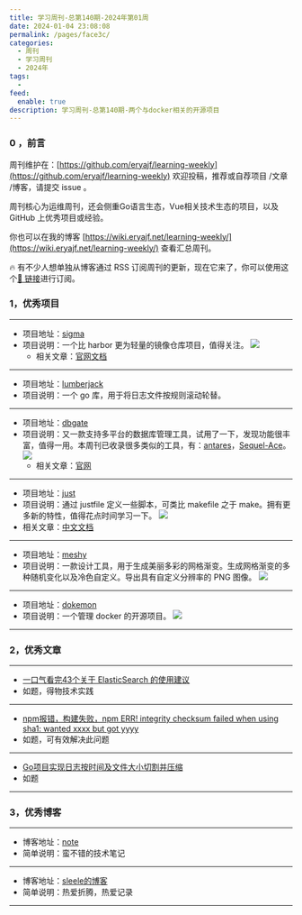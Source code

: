 ```yaml
---
title: 学习周刊-总第140期-2024年第01周
date: 2024-01-04 23:08:08
permalink: /pages/face3c/
categories:
  - 周刊
  - 学习周刊
  - 2024年
tags:
  -
feed:
  enable: true
description: 学习周刊-总第140期-两个与docker相关的开源项目
---
```


### 0 ，前言

周刊维护在：[https://github.com/eryajf/learning-weekly](https://github.com/eryajf/learning-weekly)  欢迎投稿，推荐或自荐项目 /文章 /博客，请提交 issue 。

周刊核心为运维周刊，还会侧重Go语言生态，Vue相关技术生态的项目，以及 GitHub 上优秀项目或经验。

你也可以在我的博客 [https://wiki.eryajf.net/learning-weekly/](https://wiki.eryajf.net/learning-weekly/) 查看汇总周刊。

🔥 有不少人想单独从博客通过 RSS 订阅周刊的更新，现在它来了，你可以使用这个[🔗 链接](https://wiki.eryajf.net/learning-weekly.xml)进行订阅。

### 1，优秀项目

---
- 项目地址：[sigma](https://github.com/go-sigma/sigma)
- 项目说明：一个比 harbor 更为轻量的镜像仓库项目，值得关注。
  ![](https://t.eryajf.net/imgs/2023/12/1703778786168.jpg)
  - 相关文章：[官网文档](https://docs.sigma.tosone.cn/zh/docs/sigma)
---
- 项目地址：[lumberjack](https://github.com/natefinch/lumberjack)
- 项目说明：一个 go 库，用于将日志文件按规则滚动轮替。
---
- 项目地址：[dbgate](https://github.com/dbgate/dbgate)
- 项目说明：又一款支持多平台的数据库管理工具，试用了一下，发现功能很丰富，值得一用。本周刊已收录很多类似的工具，有：[antares](https://github.com/Fabio286/antares)，[Sequel-Ace](https://github.com/Sequel-Ace/Sequel-Ace)。
  ![](https://t.eryajf.net/imgs/2023/12/1703817232098.png)
  - 相关文章：[官网](https://dbgate.org/)
---
- 项目地址：[just](https://github.com/casey/just)
- 项目说明：通过 justfile 定义一些脚本，可类比 makefile 之于 make。拥有更多新的特性，值得花点时间学习一下。
  ![](https://t.eryajf.net/imgs/2023/12/1703921713646.png)
- 相关文章：[中文文档](https://just.systems/man/zh/)
---
- 项目地址：[meshy](https://github.com/anup-a/meshy)
- 项目说明：一款设计工具，用于生成美丽多彩的网格渐变。生成网格渐变的多种随机变化以及冷色自定义。导出具有自定义分辨率的 PNG 图像。
  ![](https://t.eryajf.net/imgs/2023/12/1703926106385.jpg)
---
- 项目地址：[dokemon](https://github.com/productiveops/dokemon)
- 项目说明：一个管理 docker 的开源项目。
  ![](https://t.eryajf.net/imgs/2023/12/1703948943698.jpg)
---
### 2，优秀文章

---
- [一口气看完43个关于 ElasticSearch 的使用建议](https://mp.weixin.qq.com/s/Gsa1rPVISjOdVteol78EoA)
- 如题，得物技术实践
---
- [npm报错，构建失败，npm ERR! integrity checksum failed when using sha1: wanted xxxx but got yyyy](https://bbchin.com/archives/npm-checksum)
- 如题，可有效解决此问题
---
- [Go项目实现日志按时间及文件大小切割并压缩](https://mp.weixin.qq.com/s/91rGFoRinIbaNthyP1Fwrw)
- 如题
---
### 3，优秀博客

---
- 博客地址：[note](https://github.com/vikyd/note)
- 简单说明：蛮不错的技术笔记
---
- 博客地址：[sleele的博客](https://sleele.com/)
- 简单说明：热爱折腾，热爱记录
---
